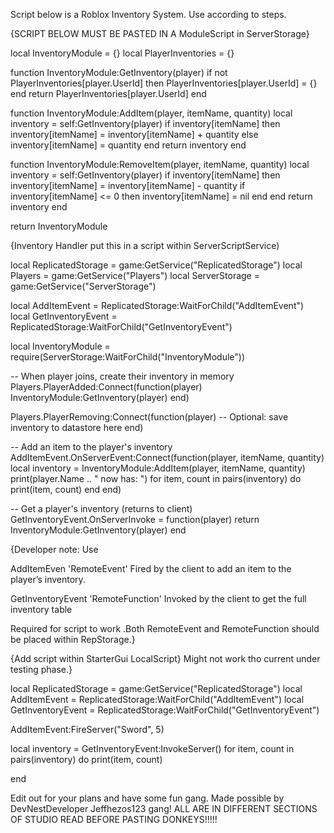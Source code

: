 Script below is a Roblox Inventory System. Use according to steps.

{SCRIPT BELOW MUST BE PASTED IN A ModuleScript in ServerStorage}



local InventoryModule = {}
local PlayerInventories = {}

function InventoryModule:GetInventory(player)
	if not PlayerInventories[player.UserId] then
		PlayerInventories[player.UserId] = {}
	end
	return PlayerInventories[player.UserId]
end

function InventoryModule:AddItem(player, itemName, quantity)
	local inventory = self:GetInventory(player)
	if inventory[itemName] then
		inventory[itemName] = inventory[itemName] + quantity
	else
		inventory[itemName] = quantity
	end
	return inventory
end

function InventoryModule:RemoveItem(player, itemName, quantity)
	local inventory = self:GetInventory(player)
	if inventory[itemName] then
		inventory[itemName] = inventory[itemName] - quantity
		if inventory[itemName] <= 0 then
			inventory[itemName] = nil
		end
	end
	return inventory
end

return InventoryModule




{Inventory Handler put this in a script within ServerScriptService)

local ReplicatedStorage = game:GetService("ReplicatedStorage")
local Players = game:GetService("Players")
local ServerStorage = game:GetService("ServerStorage")

local AddItemEvent = ReplicatedStorage:WaitForChild("AddItemEvent")
local GetInventoryEvent = ReplicatedStorage:WaitForChild("GetInventoryEvent")

local InventoryModule = require(ServerStorage:WaitForChild("InventoryModule"))

-- When player joins, create their inventory in memory
Players.PlayerAdded:Connect(function(player)
	InventoryModule:GetInventory(player)
end)

Players.PlayerRemoving:Connect(function(player)
	-- Optional: save inventory to datastore here
end)

-- Add an item to the player's inventory
AddItemEvent.OnServerEvent:Connect(function(player, itemName, quantity)
	local inventory = InventoryModule:AddItem(player, itemName, quantity)
	print(player.Name .. " now has: ")
	for item, count in pairs(inventory) do
		print(item, count)
	end
end)

-- Get a player's inventory (returns to client)
GetInventoryEvent.OnServerInvoke = function(player)
	return InventoryModule:GetInventory(player)
end



{Developer note: Use 

AddItemEven 'RemoteEvent' Fired by the client to add an item to the player’s inventory.

GetInventoryEvent 'RemoteFunction' Invoked by the client to get the full inventory table
 
Required for script to work .Both RemoteEvent and RemoteFunction should be placed within RepStorage.}


{Add script within StarterGui LocalScript} Might not work tho current under testing phase.}


local ReplicatedStorage = game:GetService("ReplicatedStorage")
local AddItemEvent = ReplicatedStorage:WaitForChild("AddItemEvent")
local GetInventoryEvent = ReplicatedStorage:WaitForChild("GetInventoryEvent")



AddItemEvent:FireServer("Sword", 5)



local inventory = GetInventoryEvent:InvokeServer()
for item, count in pairs(inventory) do
	print(item, count)

end



Edit out for your plans and have some fun gang. Made possible by  DevNestDeveloper Jeffhezos123 gang! ALL ARE IN DIFFERENT SECTIONS OF STUDIO READ BEFORE PASTING DONKEYS!!!!!
